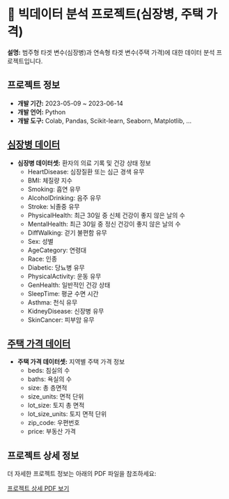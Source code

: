 # 🏥 빅데이터 분석 프로젝트(심장병, 주택 가격)

**설명:** 범주형 타겟 변수(심장병)과 연속형 타겟 변수(주택 가격)에 대한 데이터 분석 프로젝트입니다.

## 프로젝트 정보

- **개발 기간:** 2023-05-09 ~ 2023-06-14
- **개발 언어:** Python
- **개발 도구:** Colab, Pandas, Scikit-learn, Seaborn, Matplotlib, ...

## [심장병 데이터](https://www.kaggle.com/datasets/kamilpytlak/personal-key-indicators-of-heart-disease)

- **심장병 데이터셋:** 환자의 의료 기록 및 건강 상태 정보
  - HeartDisease: 심장질환 또는 심근 경색 유무
  - BMI: 체질량 지수
  - Smoking: 흡연 유무
  - AlcoholDrinking: 음주 유무
  - Stroke: 뇌졸중 유무
  - PhysicalHealth: 최근 30일 중 신체 건강이 좋지 않은 날의 수
  - MentalHealth: 최근 30일 중 정신 건강이 좋지 않은 날의 수
  - DiffWalking: 걷기 불편함 유무
  - Sex: 성별
  - AgeCategory: 연령대
  - Race: 인종
  - Diabetic: 당뇨병 유무
  - PhysicalActivity: 운동 유무
  - GenHealth: 일반적인 건강 상태
  - SleepTime: 평균 수면 시간
  - Asthma: 천식 유무
  - KidneyDisease: 신장병 유무
  - SkinCancer: 피부암 유무
     

## [주택 가격 데이터](https://www.kaggle.com/datasets/samuelcortinhas/house-price-prediction-seattle)

- **주택 가격 데이터셋:** 지역별 주택 가격 정보
  - beds: 침실의 수
  - baths: 욕실의 수
  - size: 총 층면적
  - size_units: 면적 단위
  - lot_size: 토지 총 면적
  - lot_size_units: 토지 면적 단위
  - zip_code: 우편번호
  - price: 부동산 가격
 
  
## 프로젝트 상세 정보

더 자세한 프로젝트 정보는 아래의 PDF 파일을 참조하세요:

[프로젝트 상세 PDF 보기](report.pdf)
